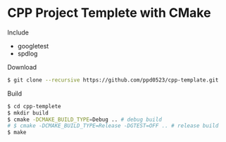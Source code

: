 # CPP Project Templete with CMake

Include
* googletest
* spdlog


Download
```bash
$ git clone --recursive https://github.com/ppd0523/cpp-template.git
```

Build
```bash
$ cd cpp-templete
$ mkdir build
$ cmake -DCMAKE_BUILD_TYPE=Debug .. # debug build
# $ cmake -DCMAKE_BUILD_TYPE=Release -DGTEST=OFF .. # release build
$ make
```


